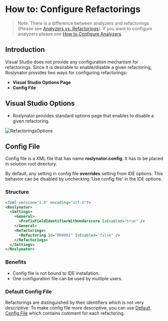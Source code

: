 ﻿# How to: Configure Refactorings

> Note: There is a difference between analyzers and refactorings (Please see [Analyzers vs. Refactorings](AnalyzersVsRefactorings.md)). If you want to configure analyzers please see [How to Configure Analyzers](HowToConfigureAnalyzers.md).

## Introduction

Visual Studio does not provide any configuration mechanism for refactorings. Since it is desirable to enable/disable a given refactoring, Roslynator provides two ways for configuring refactorings:

* **Visual Studio Options Page**
* **Config File**

## Visual Studio Options

* Roslynator provides standard options page that enables to disable a given refactoring.

![RefactoringsOptions](/images/RefactoringsOptions.png)

## Config File

Config file is a XML file that has name **roslynator.config**. It has to be placed in solution root directory.

By default, any setting in config file **overrides** setting from IDE options. This behavior can be disabled by unchecking 'Use config file' in the IDE options.

### Structure

```xml
<?xml version="1.0" encoding="utf-8"?>
<Roslynator>
  <Settings>
    <General>
      <PrefixFieldIdentifierWithUnderscore IsEnabled="true" />
    </General>
    <Refactorings>
      <Refactoring Id="RR0001" IsEnabled="false" />
    </Refactorings>
  </Settings>
</Roslynator>
```

### Benefits

* Config file is not bound to IDE installation.
* One configuration file can be used by multiple users.

### Default Config File

Refactorings are distinguished by their identifiers which is not very descriptive. To make config file more descriptive, you can use [Default Config File](../src/DefaultConfigFile.xml) which contains comment for each refactoring.
